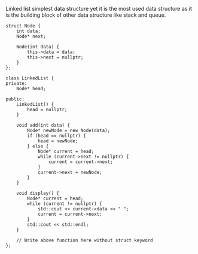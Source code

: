 Linked list simplest data structure yet it is the most used data structure as it is the building block of other data structure like stack and queue.
```
struct Node {
    int data;
    Node* next;

    Node(int data) {
        this->data = data;
        this->next = nullptr;
    }
};

class LinkedList {
private:
    Node* head;

public:
    LinkedList() {
        head = nullptr;
    }

    void add(int data) {
        Node* newNode = new Node(data);
        if (head == nullptr) {
            head = newNode;
        } else {
            Node* current = head;
            while (current->next != nullptr) {
                current = current->next;
            }
            current->next = newNode;
        }
    }

    void display() {
        Node* current = head;
        while (current != nullptr) {
            std::cout << current->data << " ";
            current = current->next;
        }
        std::cout << std::endl;
    }
   
    // Write above function here without struct keyword 
};

```
